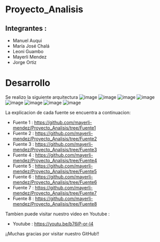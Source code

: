 # Proyecto_Analisis

## Integrantes : 

* Manuel Auqui
* María José Chalá
* Leoni Guambo
* Mayerli Mendez
* Jorge Ortiz

# Desarrollo

Se realizo la siguiente arquitectura 
![image](https://user-images.githubusercontent.com/74840012/156792863-ab4b5771-42de-4eb8-a614-b0c97e9ca5a8.png)
![image](https://user-images.githubusercontent.com/74840012/156792877-50b96026-a8ba-43a4-ac7f-eef86973b0ab.png)
![image](https://user-images.githubusercontent.com/74840012/156792896-b974daf4-a1dd-4cab-bdb0-c1b260614ab6.png)
![image](https://user-images.githubusercontent.com/74840012/156792912-fa2dee38-2be8-4fd0-b8b0-14c41ffdf683.png)
![image](https://user-images.githubusercontent.com/74840012/156792925-bc8e343f-da3e-4ed9-ad3e-201a3fc69b33.png)
![image](https://user-images.githubusercontent.com/74840012/156792938-f38c4ef4-af73-48ac-b231-4e9fb1e95d2a.png)
![image](https://user-images.githubusercontent.com/74840012/156792951-e8a1250e-e789-4d23-a047-d1bf5df23f0e.png)
![image](https://user-images.githubusercontent.com/74840012/156792982-2d3f71e4-b619-41e4-816e-5b8b862f7a73.png)


La explicacion de cada fuente se encuentra a continuacion: 

* Fuente 1 : https://github.com/mayerli-mendez/Proyecto_Analisis/tree/Fuente1
* Fuente 2 : https://github.com/mayerli-mendez/Proyecto_Analisis/tree/Fuente2
* Fuente 3 : https://github.com/mayerli-mendez/Proyecto_Analisis/tree/Fuente3
* Fuente 4 : https://github.com/mayerli-mendez/Proyecto_Analisis/tree/Fuente4
* Fuente 5 : https://github.com/mayerli-mendez/Proyecto_Analisis/tree/Fuente5
* Fuente 6 : https://github.com/mayerli-mendez/Proyecto_Analisis/tree/Fuente6
* Fuente 7 : https://github.com/mayerli-mendez/Proyecto_Analisis/tree/Fuente7
* Fuente 8 : https://github.com/mayerli-mendez/Proyecto_Analisis/tree/Fuente8

Tambien puede visitar nuestro video en Youtube : 
* Youtube : https://youtu.be/b76iP-or-I4

¡¡Muchas gracias por visitar nuestro GitHub!!
